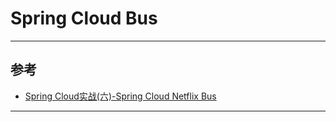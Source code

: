 # Spring Cloud  Bus

---------------------------------------------

## 参考

- [Spring Cloud实战(六)-Spring Cloud Netflix Bus](https://segmentfault.com/a/1190000006226542)

---------------------------------------------


